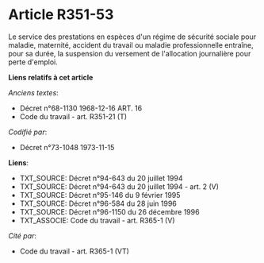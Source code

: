 # Article R351-53

Le service des prestations en espèces d'un régime de sécurité sociale pour maladie, maternité, accident du travail ou maladie
professionnelle entraîne, pour sa durée, la suspension du versement de l'allocation journalière pour perte d'emploi.

**Liens relatifs à cet article**

_Anciens textes_:

  - Décret n°68-1130 1968-12-16 ART. 16
  - Code du travail - art. R351-21 (T)

_Codifié par_:

  - Décret n°73-1048 1973-11-15

**Liens**:

  - TXT_SOURCE: Décret n°94-643 du 20 juillet 1994
  - TXT_SOURCE: Décret n°94-643 du 20 juillet 1994 - art. 2 (V)
  - TXT_SOURCE: Décret n°95-146 du 9 février 1995
  - TXT_SOURCE: Décret n°96-584 du 28 juin 1996
  - TXT_SOURCE: Décret n°96-1150 du 26 décembre 1996
  - TXT_ASSOCIE: Code du travail - art. R365-1 (V)

_Cité par_:

  - Code du travail - art. R365-1 (VT)
